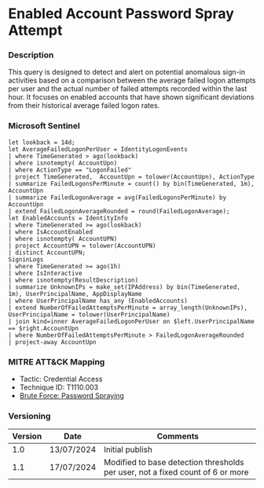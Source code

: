 # Enabled Account Password Spray Attempt

### Description

This query is designed to detect and alert on potential anomalous sign-in activities based on a comparison between the average failed logon attempts per user and the actual number of failed attempts recorded within the last hour.
It focuses on enabled accounts that have shown significant deviations from their historical average failed logon rates.

### Microsoft Sentinel
```
let lookback = 14d;
let AverageFailedLogonPerUser = IdentityLogonEvents
| where TimeGenerated > ago(lookback)
| where isnotempty( AccountUpn)
| where ActionType == "LogonFailed"
| project TimeGenerated,  AccountUpn = tolower(AccountUpn), ActionType
| summarize FailedLogonsPerMinute = count() by bin(TimeGenerated, 1m), AccountUpn
| summarize FailedLogonAverage = avg(FailedLogonsPerMinute) by AccountUpn
| extend FailedLogonAverageRounded = round(FailedLogonAverage);
let EnabledAccounts = IdentityInfo
| where TimeGenerated >= ago(lookback) 
| where IsAccountEnabled
| where isnotempty( AccountUPN)
| project AccountUPN = tolower(AccountUPN)
| distinct AccountUPN;
SigninLogs
| where TimeGenerated >= ago(1h)
| where IsInteractive
| where isnotempty(ResultDescription)
| summarize UnknownIPs = make_set(IPAddress) by bin(TimeGenerated, 1m), UserPrincipalName, AppDisplayName
| where UserPrincipalName has_any (EnabledAccounts)
| extend NumberOfFailedAttemptsPerMinute = array_length(UnknownIPs), UserPrincipalName = tolower(UserPrincipalName)
| join kind=inner AverageFailedLogonPerUser on $left.UserPrincipalName == $right.AccountUpn
| where NumberOfFailedAttemptsPerMinute > FailedLogonAverageRounded
| project-away AccountUpn
```

### MITRE ATT&CK Mapping
- Tactic: Credential Access
- Technique ID: T1110.003
- [Brute Force: Password Spraying](https://attack.mitre.org/techniques/T1110/003/)

### Versioning
| Version       | Date          | Comments                               |
| ------------- |---------------| ---------------------------------------|
| 1.0           | 13/07/2024    | Initial publish                        |
| 1.1           | 17/07/2024    | Modified to base detection thresholds per user, not a fixed count of 6 or more                        |

